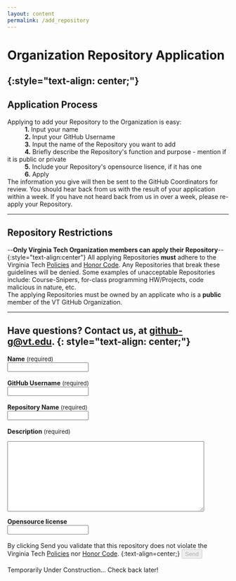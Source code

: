 ```yaml
---
layout: content
permalink: /add_repository
---
```


# **Organization Repository Application**
{:style="text-align: center;"}
---

## **Application Process**  
Applying to add your Repository to the Organization is easy:  
&nbsp;&nbsp;&nbsp;&nbsp;&nbsp;&nbsp;&nbsp;&nbsp;&nbsp;&nbsp;**1.** Input your name  
&nbsp;&nbsp;&nbsp;&nbsp;&nbsp;&nbsp;&nbsp;&nbsp;&nbsp;&nbsp;**2.** Input your GitHub Username  
&nbsp;&nbsp;&nbsp;&nbsp;&nbsp;&nbsp;&nbsp;&nbsp;&nbsp;&nbsp;**3.** Input the name of the Repository you want to add  
&nbsp;&nbsp;&nbsp;&nbsp;&nbsp;&nbsp;&nbsp;&nbsp;&nbsp;&nbsp;**4.** Briefly describe the Repository's function and purpose - mention if it is public or private  
&nbsp;&nbsp;&nbsp;&nbsp;&nbsp;&nbsp;&nbsp;&nbsp;&nbsp;&nbsp;**5.** Include your Repository's opensource lisence, if it has one  
&nbsp;&nbsp;&nbsp;&nbsp;&nbsp;&nbsp;&nbsp;&nbsp;&nbsp;&nbsp;**6.** Apply  
The information you give will then be sent to the GitHub Coordinators for review. You should hear back from us with the result of your application within a week. If you have not heard back from us in over a week, please re-apply your Repository.

---

## **Repository Restrictions**  
--**Only Virginia Tech Organization members can apply their Repository**--  
{:style="text-align:center"}
All applying Repositories **must** adhere to the Virginia Tech [Policies](http://www.policies.vt.edu/index.php) and [Honor Code](http://honorsystem.vt.edu/HSConstitution/honor_code_manual_and_policy.html). Any Repositories that break these guidelines will be denied. Some examples of unacceptable Repositories include: Course-Snipers, for-class programming HW/Projects, code malicious in nature, etc.  
The applying Repositories must be owned by an applicate who is a **public** member of the VT GitHub Organization.

---
Have questions? Contact us, at <github-g@vt.edu>.
{: style="text-align: center;"} 
---


<b>Name</b> <font size="2.5rem"> (required) </font><br>
<input class="rounded" name="name" placeholder="" id="name_field"><br><br>
<b>GitHub Username</b> <font size="2.5rem"> (required) </font><br>
<input class="rounded" name="github_username" placeholder="" id="username_field"><br><br>
<b>Repository Name</b> <font size="2.5rem"> (required) </font><br>
<input class="rounded" name="repository_name" placeholder="" id="repository_field"><br><br>
<b>Description</b><font size="2.5rem"> (required)</font>
<textarea class="rounded" rows="4" cols="40" name="description" id="description_field" placeholder="" style="min-height:10rem;min-width:28rem"></textarea>
<b>Opensource license</b><br>
<input class="rounded" name="license" placeholder="" id="license_field"><br><br>
By clicking Send you validate that this repository does not violate the Virginia Tech [Policies](http://www.policies.vt.edu/index.php) nor [Honor Code](http://honorsystem.vt.edu/HSConstitution/honor_code_manual_and_policy.html).
{:text-align=center;}
<input type="submit" value="Send" onclick="sendRepoReq()" disabled><br><br>
<a style="text-decoration: none" class="" name="send_message" id="send_message">Temporarily Under Construction... Check back later!<a/><br>


<script
  src="https://code.jquery.com/jquery-3.1.1.min.js"
  integrity="sha256-hVVnYaiADRTO2PzUGmuLJr8BLUSjGIZsDYGmIJLv2b8="
  crossorigin="anonymous"></script>
<script type="text/javascript" src="assets/javascript/verifyApplyFields.js"></script>
<script type="text/javascript" src="assets/javascript/sendFunction.js"></script>
